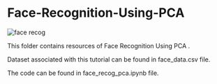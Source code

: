 # Face-Recognition-Using-PCA
![face recog](https://github.com/user-attachments/assets/fc77ffb1-7e56-4d02-89bb-925c755c3b5c)

This folder contains resources of Face Recognition Using PCA .

Dataset associated with this tutorial can be found in face_data.csv file.

The code can be found in face_recog_pca.ipynb file.
